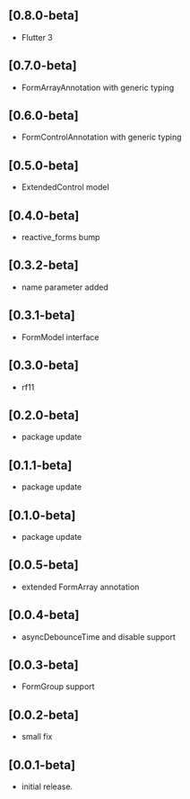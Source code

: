 ## [0.8.0-beta]

* Flutter 3

## [0.7.0-beta]

* FormArrayAnnotation with generic typing

## [0.6.0-beta]

* FormControlAnnotation with generic typing

## [0.5.0-beta]

* ExtendedControl model

## [0.4.0-beta]

* reactive_forms bump

## [0.3.2-beta]

* name parameter added

## [0.3.1-beta]

* FormModel interface

## [0.3.0-beta]

* rf11

## [0.2.0-beta]

* package update

## [0.1.1-beta]

* package update

## [0.1.0-beta]

* package update

## [0.0.5-beta]

* extended FormArray annotation

## [0.0.4-beta]

* asyncDebounceTime and disable support

## [0.0.3-beta]

* FormGroup support

## [0.0.2-beta]

* small fix

## [0.0.1-beta]

* initial release.
